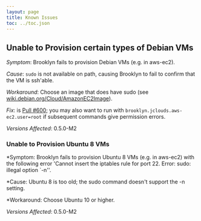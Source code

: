 ```yaml
---
layout: page
title: Known Issues
toc: ../toc.json
---
```


## Unable to Provision certain types of Debian VMs

*Symptom*: Brooklyn fails to provision Debian VMs (e.g. in aws-ec2).

*Cause*: `sudo` is not available on path, causing Brooklyn to fail to confirm that the VM is ssh'able.

*Workaround*: Choose an image that does have sudo (see [wiki.debian.org/Cloud/AmazonEC2Image](http://wiki.debian.org/Cloud/AmazonEC2Image)).

*Fix*: is [Pull #600](https://github.com/brooklyncentral/brooklyn/pull/600); you may also want to run with `brooklyn.jclouds.aws-ec2.user=root` if subsequent commands give permission errors.

*Versions Affected*: 0.5.0-M2


### Unable to Provision Ubuntu 8 VMs

*Symptom: Brooklyn fails to provision Ubuntu 8 VMs (e.g. in aws-ec2) with the following error 'Cannot insert the iptables rule for port 22. Error: sudo: illegal option `-n''.

*Cause: Ubuntu 8 is too old; the sudo command doesn't support the -n setting.

*Workaround: Choose Ubuntu 10 or higher.

*Versions Affected*: 0.5.0-M2
